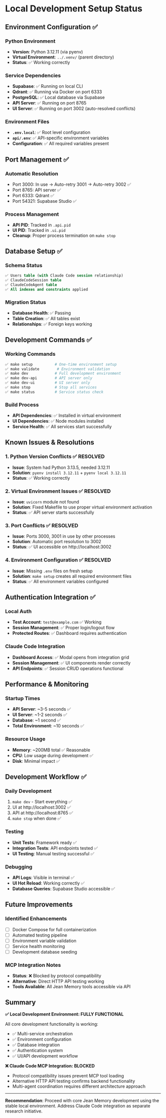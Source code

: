 # Local Development Setup Status

## Environment Configuration ✅

### Python Environment
- **Version**: Python 3.12.11 (via pyenv)
- **Virtual Environment**: `../.venv/` (parent directory)
- **Status**: ✅ Working correctly

### Service Dependencies
- **Supabase**: ✅ Running on local CLI
- **Qdrant**: ✅ Running via Docker on port 6333
- **PostgreSQL**: ✅ Local database via Supabase
- **API Server**: ✅ Running on port 8765
- **UI Server**: ✅ Running on port 3002 (auto-resolved conflicts)

### Environment Files
- **`.env.local`**: ✅ Root level configuration
- **`api/.env`**: ✅ API-specific environment variables
- **Configuration**: ✅ All required variables present

## Port Management ✅

### Automatic Resolution
- Port 3000: In use → Auto-retry 3001 → Auto-retry 3002 ✅
- Port 8765: API server ✅
- Port 6333: Qdrant ✅
- Port 54321: Supabase Studio ✅

### Process Management
- **API PID**: Tracked in `.api.pid`
- **UI PID**: Tracked in `.ui.pid`
- **Cleanup**: Proper process termination on `make stop`

## Database Setup ✅

### Schema Status
```sql
✅ Users table (with Claude Code session relationship)
✅ ClaudeCodeSession table
✅ ClaudeCodeAgent table
✅ All indexes and constraints applied
```

### Migration Status
- **Database Health**: ✅ Passing
- **Table Creation**: ✅ All tables exist
- **Relationships**: ✅ Foreign keys working

## Development Commands ✅

### Working Commands
```bash
✅ make setup          # One-time environment setup
✅ make validate        # Environment validation  
✅ make dev            # Full development environment
✅ make dev-api        # API server only
✅ make dev-ui         # UI server only
✅ make stop           # Stop all services
✅ make status         # Service status check
```

### Build Process
- **API Dependencies**: ✅ Installed in virtual environment
- **UI Dependencies**: ✅ Node modules installed
- **Service Health**: ✅ All services start successfully

## Known Issues & Resolutions

### 1. Python Version Conflicts ✅ RESOLVED
- **Issue**: System had Python 3.13.5, needed 3.12.11
- **Solution**: `pyenv install 3.12.11` + `pyenv local 3.12.11`
- **Status**: ✅ Working correctly

### 2. Virtual Environment Issues ✅ RESOLVED  
- **Issue**: `uvicorn` module not found
- **Solution**: Fixed Makefile to use proper virtual environment activation
- **Status**: ✅ API server starts successfully

### 3. Port Conflicts ✅ RESOLVED
- **Issue**: Ports 3000, 3001 in use by other processes
- **Solution**: Automatic port resolution to 3002
- **Status**: ✅ UI accessible on http://localhost:3002

### 4. Environment Configuration ✅ RESOLVED
- **Issue**: Missing `.env` files on fresh setup
- **Solution**: `make setup` creates all required environment files
- **Status**: ✅ All environment variables configured

## Authentication Integration ✅

### Local Auth
- **Test Account**: `test@example.com` ✅ Working
- **Session Management**: ✅ Proper login/logout flow
- **Protected Routes**: ✅ Dashboard requires authentication

### Claude Code Integration
- **Dashboard Access**: ✅ Modal opens from integration grid
- **Session Management**: ✅ UI components render correctly  
- **API Endpoints**: ✅ Session CRUD operations functional

## Performance & Monitoring

### Startup Times
- **API Server**: ~3-5 seconds ✅
- **UI Server**: ~1-2 seconds ✅  
- **Database**: ~1 second ✅
- **Total Environment**: ~10 seconds ✅

### Resource Usage
- **Memory**: ~200MB total ✅ Reasonable
- **CPU**: Low usage during development ✅
- **Disk**: Minimal impact ✅

## Development Workflow ✅

### Daily Development
1. `make dev` - Start everything ✅
2. UI at http://localhost:3002 ✅
3. API at http://localhost:8765 ✅
4. `make stop` when done ✅

### Testing
- **Unit Tests**: Framework ready ✅
- **Integration Tests**: API endpoints tested ✅
- **UI Testing**: Manual testing successful ✅

### Debugging
- **API Logs**: Visible in terminal ✅
- **UI Hot Reload**: Working correctly ✅
- **Database Queries**: Supabase Studio accessible ✅

## Future Improvements

### Identified Enhancements
- [ ] Docker Compose for full containerization
- [ ] Automated testing pipeline
- [ ] Environment variable validation
- [ ] Service health monitoring
- [ ] Development database seeding

### MCP Integration Notes
- **Status**: ❌ Blocked by protocol compatibility
- **Alternative**: Direct HTTP API testing working
- **Tools Available**: All Jean Memory tools accessible via API

## Summary

**✅ Local Development Environment: FULLY FUNCTIONAL**

All core development functionality is working:
- ✅ Multi-service orchestration
- ✅ Environment configuration  
- ✅ Database integration
- ✅ Authentication system
- ✅ UI/API development workflow

**❌ Claude Code MCP Integration: BLOCKED**
- Protocol compatibility issues prevent MCP tool loading
- Alternative HTTP API testing confirms backend functionality
- Multi-agent coordination requires different architecture approach

---

**Recommendation**: Proceed with core Jean Memory development using the stable local environment. Address Claude Code integration as separate research initiative.
